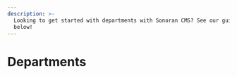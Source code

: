 ```yaml
---
description: >-
  Looking to get started with departments with Sonoran CMS? See our guides
  below!
---
```


# Departments

